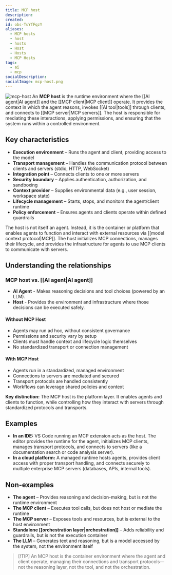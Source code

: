 ```yaml
---
title: MCP host
description:
created:
id: obs-TuYfFqzY
aliases:
  - MCP hosts
  - host
  - hosts
  - Host
  - Hosts
  - MCP Hosts
tags:
  - ai
  - mcp
socialDescription:
socialImage: mcp-host.png
---
```


![mcp-host](static/mcp-host.png)
An **MCP host** is the runtime environment where the [[AI agent|AI agent]] and the [[MCP client|MCP client]] operate. It provides the context in which the agent reasons, invokes [[AI tool|tools]] through clients, and connects to [[MCP server|MCP servers]]. The host is responsible for mediating these interactions, applying permissions, and ensuring that the system runs within a controlled environment.

## Key characteristics

- **Execution environment** – Runs the agent and client, providing access to the model
- **Transport management** – Handles the communication protocol between clients and servers (stdio, HTTP, WebSocket)
- **Integration point** – Connects clients to one or more servers
- **Security boundary** – Applies authentication, authorization, and sandboxing
- **Context provider** – Supplies environmental data (e.g., user session, workspace state)
- **Lifecycle management** – Starts, stops, and monitors the agent/client runtime
- **Policy enforcement** – Ensures agents and clients operate within defined guardrails

The host is not itself an agent. Instead, it is the container or platform that enables agents to function and interact with external resources via [[model context protocol|MCP]]. The host initializes MCP connections, manages their lifecycle, and provides the infrastructure for agents to use MCP clients to communicate with servers.

## Understanding the relationships

### MCP host vs. [[AI agent|AI agent]]

- **AI Agent** - Makes reasoning decisions and tool choices (powered by an LLM).
- **Host** - Provides the environment and infrastructure where those decisions can be executed safely.

#### Without MCP Host

- Agents may run ad hoc, without consistent governance
- Permissions and security vary by setup
- Clients must handle context and lifecycle logic themselves
- No standardized transport or connection management

#### With MCP Host

- Agents run in a standardized, managed environment
- Connections to servers are mediated and secured
- Transport protocols are handled consistently
- Workflows can leverage shared policies and context

**Key distinction:** The MCP host is the platform layer. It enables agents and clients to function, while controlling how they interact with servers through standardized protocols and transports.

## Examples

- **In an IDE:** VS Code running an MCP extension acts as the host. The editor provides the runtime for the agent, initializes MCP clients, manages transport protocols, and connects to servers (like a documentation search or code analysis server).
- **In a cloud platform:** A managed runtime hosts agents, provides client access with proper transport handling, and connects securely to multiple enterprise MCP servers (databases, APIs, internal tools).

## Non-examples

- **The agent** – Provides reasoning and decision-making, but is not the runtime environment
- **The MCP client** – Executes tool calls, but does not host or mediate the runtime
- **The MCP server** – Exposes tools and resources, but is external to the host environment
- **Standalone [[orchestration layer|orchestration]]** – Adds reliability and guardrails, but is not the execution container
- **The LLM** – Generates text and reasoning, but is a model accessed by the system, not the environment itself

> [!TIP] An MCP host is the container environment where the agent and client operate, managing their connections and transport protocols—not the reasoning layer, not the tool, and not the orchestration.
